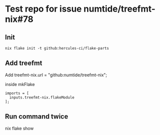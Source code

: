 # Test repo for issue numtide/treefmt-nix#78

## Init

    nix flake init -t github:hercules-ci/flake-parts

## Add treefmt

Add
    treefmt-nix.url = "github:numtide/treefmt-nix";

inside mkFlake

    imports = [
      inputs.treefmt-nix.flakeModule
    ];

## Run command twice

nix flake show
